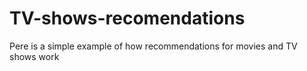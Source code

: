 # TV-shows-recomendations
Рere is a simple example of how recommendations for movies and TV shows work
